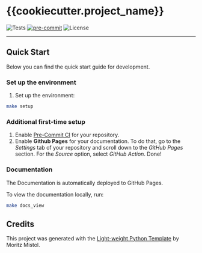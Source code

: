 # {{cookiecutter.project_name}}

![Tests](https://img.shields.io/github/actions/workflow/status/{{cookiecutter.github_username}}/{{cookiecutter.project_slug}}/test_deploy.yaml?style={{cookiecutter.badge_style}}&label=Test%20and%20Deploy)
[![pre-commit](https://img.shields.io/badge/pre--commit-enabled-brightgreen?logo=pre-commit&logoColor=white&style={{cookiecutter.badge_style}})][pre-commit]
![License](https://img.shields.io/github/license/{{cookiecutter.github_username}}/{{cookiecutter.project_name}}?style={{cookiecutter.badge_style}})

[pre-commit]: https://github.com/pre-commit/pre-commit

---

## Quick Start

Below you can find the quick start guide for development.

### Set up the environment

1. Set up the environment:

```bash
make setup
```

### Additional first-time setup

1. Enable [Pre-Commit CI](https://pre-commit.ci/) for your repository.
2. Enable **Github Pages** for your documentation.
   To do that, go to the _Settings_ tab of your repository and scroll down to the _GitHub Pages_ section.
   For the _Source_ option, select _GitHub Action_. Done!

### Documentation

The Documentation is automatically deployed to GitHub Pages.

To view the documentation locally, run:

```bash
make docs_view
```

## Credits

This project was generated with the [Light-weight Python Template](https://github.com/MoritzM00/python-template) by Moritz Mistol.
